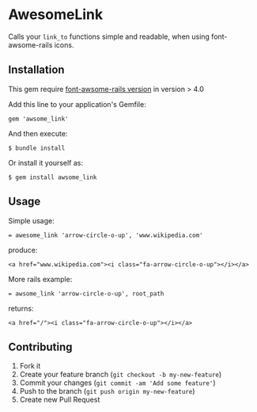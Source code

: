 # AwesomeLink

Calls your `link_to` functions simple and readable, when using font-awsome-rails icons.


## Installation

This gem require [font-awsome-rails version](https://github.com/bokmann/font-awesome-rails) in version > 4.0

Add this line to your application's Gemfile:

    gem 'awsome_link'

And then execute:

    $ bundle install

Or install it yourself as:

    $ gem install awsome_link


## Usage


Simple usage:
```html+haml
= awesome_link 'arrow-circle-o-up', 'www.wikipedia.com'
```
produce:
```
<a href="www.wikipedia.com"><i class="fa-arrow-circle-o-up"></i></a>
```

More rails example: 
```
= awsome_link 'arrow-circle-o-up', root_path  
```
returns:

   	<a href="/"><i class="fa-arrow-circle-o-up"></i></a>


## Contributing

1. Fork it
2. Create your feature branch (`git checkout -b my-new-feature`)
3. Commit your changes (`git commit -am 'Add some feature'`)
4. Push to the branch (`git push origin my-new-feature`)
5. Create new Pull Request
